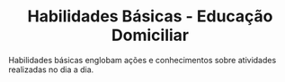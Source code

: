 <h1 align="center">Habilidades Básicas - Educação Domiciliar</h1>

Habilidades básicas englobam ações e conhecimentos sobre atividades realizadas no dia a dia.
